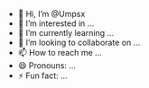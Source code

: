 - 👋 Hi, I’m @Umpsx
- 👀 I’m interested in ...
- 🌱 I’m currently learning ...
- 💞️ I’m looking to collaborate on ...
- 📫 How to reach me ...
- 😄 Pronouns: ...
- ⚡ Fun fact: ...

<!---
Umpsx/Umpsx is a ✨ special ✨ repository because its `README.md` (this file) appears on your GitHub profile.
You can click the Preview link to take a look at your changes.
--->
